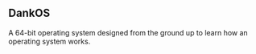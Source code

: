 ## DankOS

A 64-bit operating system designed from the ground up to learn how an operating system works.

